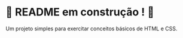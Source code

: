 # :construction: README em construção ! :construction:

Um projeto simples para exercitar conceitos básicos de HTML e CSS.